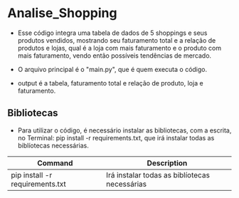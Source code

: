 # Analise_Shopping

- Esse código integra uma tabela de dados de 5 shoppings e seus produtos vendidos, mostrando seu faturamento total e a relação de produtos e lojas, qual é a loja com mais faturamento e o produto com mais faturamento, vendo então possíveis tendências de mercado.

- O arquivo principal é o "main.py", que é quem executa o código.

- output é a tabela, faturamento total e relação de produto, loja e faturamento.

## Bibliotecas

- Para utilizar o código, é necessário instalar as bibliotecas, com a escrita, no Terminal: pip install -r requirements.txt, que irá instalar todas as biblíotecas necessárias.

| Command | Description |
| --- | --- |
| pip install -r requirements.txt | Irá instalar todas as biblíotecas necessárias |